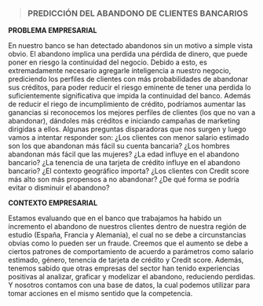 > ### **PREDICCIÓN DEL ABANDONO DE CLIENTES BANCARIOS**

**PROBLEMA EMPRESARIAL**

En nuestro banco se han detectado abandonos sin un motivo a simple vista obvio. El abandono implica una perdida una pérdida de dinero, que puede poner en riesgo la continuidad del negocio. Debido a esto, es extremadamente necesario agregarle inteligencia a nuestro negocio, prediciendo los perfiles de clientes con más probabilidades de abandonar sus créditos, para poder reducir el riesgo eminente de tener una perdida lo suficientemente significativa que impida la continuidad del banco.
Además de reducir el riego de incumplimiento de crédito, podríamos aumentar las ganancias si reconocemos los mejores perfiles de clientes (los que no van a abandonar), dándoles más créditos e iniciando campañas de marketing dirigidas a ellos.
Algunas preguntas disparadoras que nos surgen y luego vamos a intentar responder son:
¿Los clientes con menor salario estimado son los que abandonan más fácil su cuenta bancaria? ¿Los hombres abandonan más fácil que las mujeres?
¿La edad influye en el abandono bancario?
¿La tenencia de una tarjeta de crédito influye en el abandono bancario? ¿El contexto geográfico importa?
¿Los clientes con Credit score más alto son más propensos a no abandonar?
¿De qué forma se podría evitar o disminuir el abandono?

**CONTEXTO EMPRESARIAL**

Estamos evaluando que en el banco que trabajamos ha habido un incremento el abandono de nuestros clientes dentro de nuestra región de estudio (España, Francia y Alemania), el cual no se debe a circunstancias obvias como lo pueden ser un fraude. Creemos que el aumento se debe a ciertos patrones de comportamiento de acuerdo a parámetros como salario estimado, género, tenencia de tarjeta de crédito y Credit score.
Además, tenemos sabido que otras empresas del sector han tenido experiencias positivas al analizar, graficar y modelizar el abandono, reduciendo perdidas. Y nosotros contamos con una base de datos, la cual podemos utilizar para tomar acciones en el mismo sentido que la competencia.
